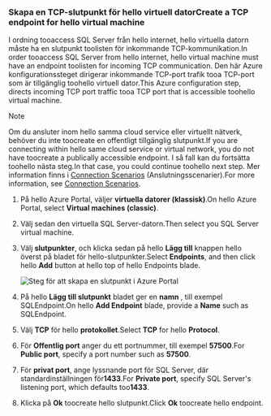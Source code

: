 ### <a name="create-a-tcp-endpoint-for-hello-virtual-machine"></a><span data-ttu-id="741e4-101">Skapa en TCP-slutpunkt för hello virtuell dator</span><span class="sxs-lookup"><span data-stu-id="741e4-101">Create a TCP endpoint for hello virtual machine</span></span>
<span data-ttu-id="741e4-102">I ordning tooaccess SQL Server från hello internet, hello virtuella datorn måste ha en slutpunkt toolisten för inkommande TCP-kommunikation.</span><span class="sxs-lookup"><span data-stu-id="741e4-102">In order tooaccess SQL Server from hello internet, hello virtual machine must have an endpoint toolisten for incoming TCP communication.</span></span> <span data-ttu-id="741e4-103">Den här Azure konfigurationssteget dirigerar inkommande TCP-port trafik tooa TCP-port som är tillgänglig toohello virtuell dator.</span><span class="sxs-lookup"><span data-stu-id="741e4-103">This Azure configuration step, directs incoming TCP port traffic tooa TCP port that is accessible toohello virtual machine.</span></span>

> [!NOTE]
> <span data-ttu-id="741e4-104">Om du ansluter inom hello samma cloud service eller virtuellt nätverk, behöver du inte toocreate en offentligt tillgänglig slutpunkt.</span><span class="sxs-lookup"><span data-stu-id="741e4-104">If you are connecting within hello same cloud service or virtual network, you do not have toocreate a publically accessible endpoint.</span></span> <span data-ttu-id="741e4-105">I så fall kan du fortsätta toohello nästa steg.</span><span class="sxs-lookup"><span data-stu-id="741e4-105">In that case, you could continue toohello next step.</span></span> <span data-ttu-id="741e4-106">Mer information finns i [Connection Scenarios](../articles/virtual-machines/windows/sqlclassic/virtual-machines-windows-classic-sql-connect.md#connection-scenarios) (Anslutningsscenarier).</span><span class="sxs-lookup"><span data-stu-id="741e4-106">For more information, see [Connection Scenarios](../articles/virtual-machines/windows/sqlclassic/virtual-machines-windows-classic-sql-connect.md#connection-scenarios).</span></span>
> 
> 

1. <span data-ttu-id="741e4-107">På hello Azure Portal, väljer **virtuella datorer (klassisk)**.</span><span class="sxs-lookup"><span data-stu-id="741e4-107">On hello Azure Portal, select **Virtual machines (classic)**.</span></span>
2. <span data-ttu-id="741e4-108">Välj sedan den virtuella SQL Server-datorn.</span><span class="sxs-lookup"><span data-stu-id="741e4-108">Then select you SQL Server virtual machine.</span></span>
3. <span data-ttu-id="741e4-109">Välj **slutpunkter**, och klicka sedan på hello **Lägg till** knappen hello överst på bladet för hello-slutpunkter.</span><span class="sxs-lookup"><span data-stu-id="741e4-109">Select **Endpoints**, and then click hello **Add** button at hello top of hello Endpoints blade.</span></span>
   
    ![Steg för att skapa en slutpunkt i Azure Portal](./media/virtual-machines-sql-server-connection-steps/portal-endpoint-creation.png)
4. <span data-ttu-id="741e4-111">På hello **Lägg till slutpunkt** bladet ger en **namn** , till exempel SQLEndpoint.</span><span class="sxs-lookup"><span data-stu-id="741e4-111">On hello **Add Endpoint** blade, provide a **Name** such as SQLEndpoint.</span></span>
5. <span data-ttu-id="741e4-112">Välj **TCP** för hello **protokollet**.</span><span class="sxs-lookup"><span data-stu-id="741e4-112">Select **TCP** for hello **Protocol**.</span></span>
6. <span data-ttu-id="741e4-113">För **Offentlig port** anger du ett portnummer, till exempel **57500**.</span><span class="sxs-lookup"><span data-stu-id="741e4-113">For **Public port**, specify a port number such as **57500**.</span></span>
7. <span data-ttu-id="741e4-114">För **privat port**, ange lyssnande port för SQL Server, där standardinställningen för**1433**.</span><span class="sxs-lookup"><span data-stu-id="741e4-114">For **Private port**, specify SQL Server's listening port, which defaults too**1433**.</span></span>
8. <span data-ttu-id="741e4-115">Klicka på **Ok** toocreate hello slutpunkt.</span><span class="sxs-lookup"><span data-stu-id="741e4-115">Click **Ok** toocreate hello endpoint.</span></span>

